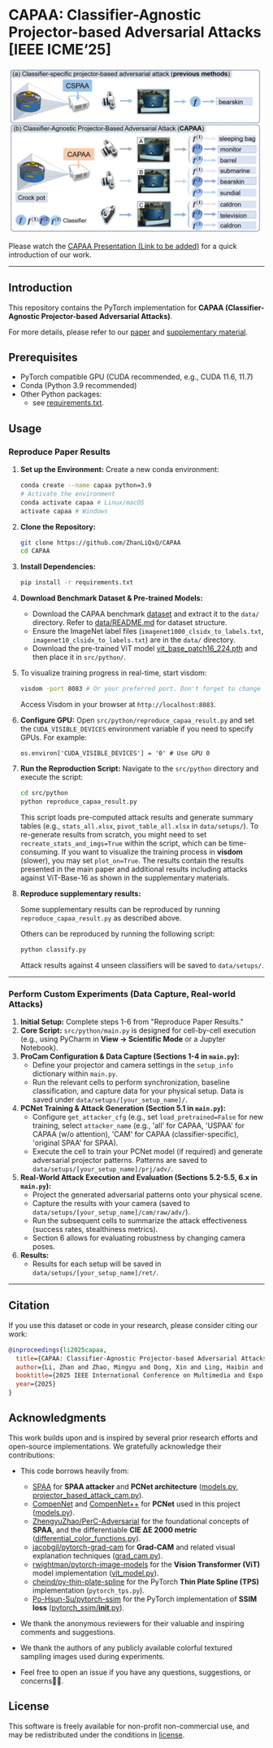 # CAPAA: Classifier-Agnostic Projector-based Adversarial Attacks [IEEE ICME‘25]

<p align="center">
  <img src='doc/teaser.png' alt="CAPAA Teaser Image">
</p>

Please watch the [CAPAA Presentation (Link to be added)][8] for a quick introduction of our work.

---
## Introduction

This repository contains the PyTorch implementation for **CAPAA (Classifier-Agnostic Projector-based Adversarial Attacks)**.

For more details, please refer to our [paper][1] and [supplementary material][2].

## Prerequisites

* PyTorch compatible GPU (CUDA recommended, e.g., CUDA 11.6, 11.7)
* Conda (Python 3.9 recommended)
* Other Python packages:
    * see [requirements.txt](./requirements.txt).

## Usage

### Reproduce Paper Results

1.  **Set up the Environment:**
    Create a new conda environment:
    ```bash
    conda create --name capaa python=3.9
    # Activate the environment
    conda activate capaa # Linux/macOS
    activate capaa # Windows
    ```

2.  **Clone the Repository:**
    ```bash
    git clone https://github.com/ZhanLiQxQ/CAPAA
    cd CAPAA 
    ```

3.  **Install Dependencies:**
    
    ```bash
    pip install -r requirements.txt
    ```


4. **Download Benchmark Dataset & Pre-trained Models:**
    * Download the CAPAA benchmark [dataset][3] and extract it to the `data/` directory. Refer to [data/README.md](data/README.md) for dataset structure.
    * Ensure the ImageNet label files (`imagenet1000_clsidx_to_labels.txt`, `imagenet10_clsidx_to_labels.txt`) are in the `data/` directory.
    * Download the pre-trained ViT model [vit_base_patch16_224.pth][vit-path] and then place it in `src/python/`.

5. To visualize training progress in real-time, start visdom:
    ```bash
    visdom -port 8083 # Or your preferred port. Don't forget to change the port in 'src/python/utils.py'.
    ```
    Access Visdom in your browser at `http://localhost:8083`.

6. **Configure GPU:**
    Open `src/python/reproduce_capaa_result.py` and set the `CUDA_VISIBLE_DEVICES` environment variable if you need to specify GPUs. For example:
    ```
    os.environ['CUDA_VISIBLE_DEVICES'] = '0' # Use GPU 0
    ```

7. **Run the Reproduction Script:**
    Navigate to the `src/python` directory and execute the script:
    ```bash
    cd src/python
    python reproduce_capaa_result.py
    ```
    This script loads pre-computed attack results and generate summary tables (e.g., `stats_all.xlsx`, `pivot_table_all.xlsx` in `data/setups/`). To re-generate results from scratch, you might need to set `recreate_stats_and_imgs=True` within the script, which can be time-consuming.
    If you want to visualize the training process in **visdom** (slower), you may set `plot_on=True`.
    The results contain the results presented in the main paper and additional results including attacks against ViT-Base-16 as shown in the supplementary materials.
8. **Reproduce supplementary results:**
    
    Some supplementary results can be reproduced by running `reproduce_capaa_result.py` as described above. 
    
    Others can be reproduced by running the following script:
    ```bash
    python classify.py
    ```
    Attack results against 4 unseen classifiers will be saved to `data/setups/`.

---

### Perform Custom Experiments (Data Capture, Real-world Attacks)

1. **Initial Setup:** Complete steps 1-6 from "Reproduce Paper Results."
2. **Core Script:** `src/python/main.py` is designed for cell-by-cell execution (e.g., using PyCharm in **View -> Scientific Mode** or a Jupyter Notebook).
3. **ProCam Configuration & Data Capture (Sections 1-4 in `main.py`):**
    * Define your projector and camera settings in the `setup_info` dictionary within `main.py`.
    * Run the relevant cells to perform synchronization, baseline classification, and capture data for your physical setup. Data is saved under `data/setups/[your_setup_name]/`.
4. **PCNet Training & Attack Generation (Section 5.1 in `main.py`):**
    * Configure `get_attacker_cfg` (e.g., set `load_pretrained=False` for new training, select `attacker_name` (e.g., 'all' for CAPAA, 'USPAA' for CAPAA (w/o attention), 'CAM' for CAPAA (classifier-specific), 'original SPAA' for SPAA).
    * Execute the cell to train your PCNet model (if required) and generate adversarial projector patterns. Patterns are saved to `data/setups/[your_setup_name]/prj/adv/`.
5. **Real-World Attack Execution and Evaluation (Sections 5.2-5.5, 6.x in `main.py`):**
   * Project the generated adversarial patterns onto your physical scene.
   * Capture the results with your camera (saved to `data/setups/[your_setup_name]/cam/raw/adv/`).
   * Run the subsequent cells to summarize the attack effectiveness (success rates, stealthiness metrics).
   * Section 6 allows for evaluating robustness by changing camera poses.
6. **Results:**
   * Results for each setup will be saved in `data/setups/[your_setup_name]/ret/`.
---

## Citation

If you use this dataset or code in your research, please consider citing our work:

```bibtex
@inproceedings{li2025capaa,
  title={CAPAA: Classifier-Agnostic Projector-based Adversarial Attacks},
  author={Li, Zhan and Zhao, Mingyu and Dong, Xin and Ling, Haibin and Huang, Bingyao},
  booktitle={2025 IEEE International Conference on Multimedia and Expo (ICME)},
  year={2025}
}
```

## Acknowledgments

This work builds upon and is inspired by several prior research efforts and open-source implementations. We gratefully acknowledge their contributions:

- This code borrows heavily from:
  - [SPAA][spaa-repo] for **SPAA attacker** and **PCNet architecture** ([models.py](src/python/models.py), [projector_based_attack_cam.py](src/python/projector_based_attack_cam.py)).
  - [CompenNet][5] and [CompenNet++][4] for **PCNet** used in this project ([models.py](src/python/models.py)).
  - [ZhengyuZhao/PerC-Adversarial][7] for the foundational concepts of **SPAA**, and the differentiable **CIE ΔE 2000 metric** ([differential_color_functions.py](src/python/differential_color_functions.py)).
  - [jacobgil/pytorch-grad-cam][cam-repo] for **Grad-CAM** and related visual explanation techniques ([grad_cam.py](src/python/grad_cam.py)).
  - [rwightman/pytorch-image-models][vit-repo] for the **Vision Transformer (ViT)** model implementation ([vit_model.py](src/python/vit_model.py)).
  - [cheind/py-thin-plate-spline][9] for the PyTorch **Thin Plate Spline (TPS)** implementation (`pytorch_tps.py`).
  - [Po-Hsun-Su/pytorch-ssim][10] for the PyTorch implementation of **SSIM loss** ([pytorch_ssim/__init__.py](src/python/pytorch_ssim/__init__.py)).

- We thank the anonymous reviewers for their valuable and inspiring comments and suggestions.
- We thank the authors of any publicly available colorful textured sampling images used during experiments.
- Feel free to open an issue if you have any questions, suggestions, or concerns🥺🥹.

## License

This software is freely available for non-profit non-commercial use, and may be redistributed under the conditions in [license](LICENSE).


[1]: https://arxiv.org/pdf/2506.00978
[2]: https://drive.google.com/file/d/1FJgo1BUKG4ZBnns2avBONlKnpIB2Hh0J/view?usp=sharing
[3]: https://drive.google.com/file/d/1FbRw2OJJCruudPMaNzB4NouV8bJHXhPu/view?usp=sharing
[8]: # (Link to Your CAPAA Presentation Video, e.g., https://youtube.com/your_video_id)
[spaa-repo]: https://github.com/BingyaoHuang/SPAA
[4]: https://github.com/BingyaoHuang/CompenNet-plusplus
[5]: https://github.com/BingyaoHuang/CompenNet
[7]: https://github.com/ZhengyuZhao/PerC-Adversarial
[9]: https://github.com/cheind/py-thin-plate-spline
[10]: https://github.com/Po-Hsun-Su/pytorch-ssim
[cam-repo]: https://github.com/jacobgil/pytorch-grad-cam
[vit-repo]: https://github.com/rwightman/pytorch-image-models
[vit-path]: https://drive.google.com/file/d/11H821aPhkHKgeZbUuJGhKsuSLJ5z8u0h/view?usp=sharing
